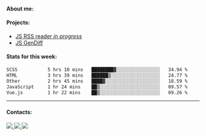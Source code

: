 #### About me:

#### Projects:
- [JS RSS reader *in progress*](https://github.com/GKoil/frontend-project-lvl3)
- [JS GenDiff](https://github.com/GKoil/GenDiff)

#### Stats for this week:
<!--START_SECTION:waka-->

```txt
SCSS           5 hrs 10 mins   ████████▓░░░░░░░░░░░░░░░░   34.94 %
HTML           3 hrs 39 mins   ██████▒░░░░░░░░░░░░░░░░░░   24.77 %
Other          2 hrs 45 mins   ████▓░░░░░░░░░░░░░░░░░░░░   18.59 %
JavaScript     1 hr 24 mins    ██▒░░░░░░░░░░░░░░░░░░░░░░   09.57 %
Vue.js         1 hr 22 mins    ██▒░░░░░░░░░░░░░░░░░░░░░░   09.26 %
```

<!--END_SECTION:waka-->
---
#### Contacts:

<a target='_blank' title='LinkedIn' href="https://www.linkedin.com/in/gkoil/">
  <img src="https://img.shields.io/badge/LinkedIn-0077B5?style=for-the-badge&logo=linkedin&logoColor=white" />
</a>
<a target='_blank' title='Telegram' href="https://t.me/gkoil">
  <img src="https://img.shields.io/badge/Telegram-2CA5E0?style=for-the-badge&logo=telegram&logoColor=white" />
</a>
<a target='_blank' title='Gmail' href="mailto: gk.grigorev@gmail.com">
  <img src="https://img.shields.io/badge/Gmail-D14836?style=for-the-badge&logo=gmail&logoColor=white" />
</a>


